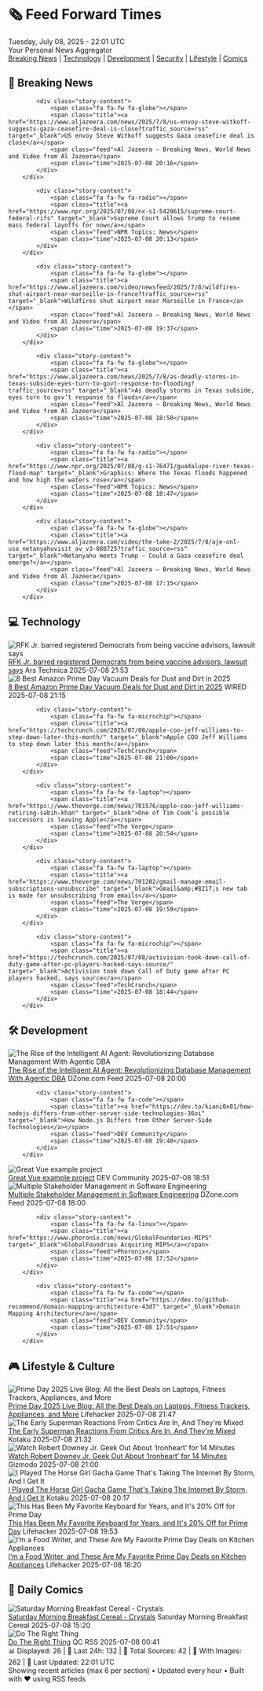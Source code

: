 <!-- Processing 54 RSS feeds at 2025-07-08 22:01:37 UTC -->
<!-- Processing: XKCD -->
<!-- Processing: Penny Arcade -->
<!-- Processing: Poorly Drawn Lines -->
<!-- Processing: Garfield -->
<!-- Processing: Questionable Content -->
<!-- Processing: Dinosaur Comics -->
<!-- Processing: CNN Top Stories -->
<!-- Processing: CNN Breaking News -->
<!-- Processing: BBC World News -->
<!-- Processing: BBC Breaking News -->
<!-- Processing: Al Jazeera Breaking News -->
<!-- Processing: NPR News -->
<!-- Processing: Guardian World News -->
<!-- Processing: Sky News World -->
<!-- Processing: Ars Technica -->
<!-- Processing: O'Reilly Radar -->
<!-- Processing: WIRED -->
<!-- Processing: Lobsters Python -->
<!-- Error processing https://lobste.rs/t/python.rss: The read operation timed out -->
<!-- Processing: Hacker News -->
<!-- Processing: StackOverflow Blog -->
<!-- Processing: It's FOSS -->
<!-- Error processing https://itsfoss.com/rss/: The read operation timed out -->
<!-- Processing: Linux.com -->
<!-- Processing: Ubuntu Blog -->
<!-- Processing: GitLab Blog -->
<!-- Processing: InfoQ -->
<!-- Processing: DZone -->
<!-- Processing: Martin Fowler -->
<!-- Processing: Coding Horror -->
<!-- Processing: Lifehacker -->
<!-- Processing: Kotaku -->
<!-- Processing: Schneier on Security -->
<!-- Generated 9 new posts out of 31 feeds processed -->
<div class="newspaper-header">
    <h1 class="newspaper-title">🗞️ Feed Forward Times</h1>
    <div class="newspaper-date">Tuesday, July 08, 2025 - 22:01 UTC</div>
    <div class="newspaper-subtitle">Your Personal News Aggregator</div>
</div>

<div class="newspaper-nav">
    <a href="#breaking">Breaking News</a> |
    <a href="#tech">Technology</a> |
    <a href="#dev">Development</a> |
    <a href="#security">Security</a> |
    <a href="#lifestyle">Lifestyle</a> |
    <a href="#webcomics">Comics</a>
</div>

<div class="news-section breaking-news" id="breaking">
<h2 class="section-header">🚨 Breaking News</h2>
<div class="stories-container">
<div class="story">
            
            <div class="story-content">
                <span class="fa fa-fw fa-globe"></span>
                <span class="title"><a href="https://www.aljazeera.com/news/2025/7/8/us-envoy-steve-witkoff-suggests-gaza-ceasefire-deal-is-close?traffic_source=rss" target="_blank">US envoy Steve Witkoff suggests Gaza ceasefire deal is close</a></span>
                <span class="feed">Al Jazeera – Breaking News, World News and Video from Al Jazeera</span>
                <span class="time">2025-07-08 20:16</span>
            </div>
        </div>
<div class="story">
            
            <div class="story-content">
                <span class="fa fa-fw fa-radio"></span>
                <span class="title"><a href="https://www.npr.org/2025/07/08/nx-s1-5429615/supreme-court-federal-rifs" target="_blank">Supreme Court allows Trump to resume mass federal layoffs for now</a></span>
                <span class="feed">NPR Topics: News</span>
                <span class="time">2025-07-08 20:13</span>
            </div>
        </div>
<div class="story">
            
            <div class="story-content">
                <span class="fa fa-fw fa-globe"></span>
                <span class="title"><a href="https://www.aljazeera.com/video/newsfeed/2025/7/8/wildfires-shut-airport-near-marseille-in-france?traffic_source=rss" target="_blank">Wildfires shut airport near Marseille in France</a></span>
                <span class="feed">Al Jazeera – Breaking News, World News and Video from Al Jazeera</span>
                <span class="time">2025-07-08 19:37</span>
            </div>
        </div>
<div class="story">
            
            <div class="story-content">
                <span class="fa fa-fw fa-globe"></span>
                <span class="title"><a href="https://www.aljazeera.com/news/2025/7/8/as-deadly-storms-in-texas-subside-eyes-turn-to-govt-response-to-flooding?traffic_source=rss" target="_blank">As deadly storms in Texas subside, eyes turn to gov’t response to floods</a></span>
                <span class="feed">Al Jazeera – Breaking News, World News and Video from Al Jazeera</span>
                <span class="time">2025-07-08 18:50</span>
            </div>
        </div>
<div class="story">
            
            <div class="story-content">
                <span class="fa fa-fw fa-radio"></span>
                <span class="title"><a href="https://www.npr.org/2025/07/08/g-s1-76471/guadalupe-river-texas-flood-map" target="_blank">Graphics: Where the Texas floods happened and how high the waters rose</a></span>
                <span class="feed">NPR Topics: News</span>
                <span class="time">2025-07-08 18:47</span>
            </div>
        </div>
<div class="story">
            
            <div class="story-content">
                <span class="fa fa-fw fa-globe"></span>
                <span class="title"><a href="https://www.aljazeera.com/video/the-take-2/2025/7/8/aje-onl-usa_netanyahuvisit_av_v3-080725?traffic_source=rss" target="_blank">Netanyahu meets Trump – Could a Gaza ceasefire deal emerge?</a></span>
                <span class="feed">Al Jazeera – Breaking News, World News and Video from Al Jazeera</span>
                <span class="time">2025-07-08 17:15</span>
            </div>
        </div>
</div>
</div>
<div class="news-section tech-news" id="tech">
<h2 class="section-header">💻 Technology</h2>
<div class="stories-container">
<div class="story">
            <img src="https://cdn.arstechnica.net/wp-content/uploads/2025/03/GettyImages-2203339270-500x500.jpg" alt="RFK Jr. barred registered Democrats from being vaccine advisors, lawsuit says" class="story-image" loading="lazy" onerror="this.style.display='none'">
            <div class="story-content">
                <span class="fa fa-fw fa-cog"></span>
                <span class="title"><a href="https://arstechnica.com/health/2025/07/rfk-jr-barred-registered-democrats-from-being-vaccine-advisors-lawsuit-says/" target="_blank">RFK Jr. barred registered Democrats from being vaccine advisors, lawsuit says</a></span>
                <span class="feed">Ars Technica</span>
                <span class="time">2025-07-08 21:53</span>
            </div>
        </div>
<div class="story">
            <img src="https://media.wired.com/photos/6865c66a3867188c8e70dc3b/master/pass/8.jpg" alt="8 Best Amazon Prime Day Vacuum Deals for Dust and Dirt in 2025" class="story-image" loading="lazy" onerror="this.style.display='none'">
            <div class="story-content">
                <span class="fa fa-fw fa-bolt"></span>
                <span class="title"><a href="https://www.wired.com/story/prime-day-vacuum-deals-july-2025/" target="_blank">8 Best Amazon Prime Day Vacuum Deals for Dust and Dirt in 2025</a></span>
                <span class="feed">WIRED</span>
                <span class="time">2025-07-08 21:15</span>
            </div>
        </div>
<div class="story">
            
            <div class="story-content">
                <span class="fa fa-fw fa-microchip"></span>
                <span class="title"><a href="https://techcrunch.com/2025/07/08/apple-coo-jeff-williams-to-step-down-later-this-month/" target="_blank">Apple COO Jeff Williams to step down later this month</a></span>
                <span class="feed">TechCrunch</span>
                <span class="time">2025-07-08 21:00</span>
            </div>
        </div>
<div class="story">
            
            <div class="story-content">
                <span class="fa fa-fw fa-laptop"></span>
                <span class="title"><a href="https://www.theverge.com/news/701576/apple-coo-jeff-williams-retiring-sabih-khan" target="_blank">One of Tim Cook’s possible successors is leaving Apple</a></span>
                <span class="feed">The Verge</span>
                <span class="time">2025-07-08 20:54</span>
            </div>
        </div>
<div class="story">
            
            <div class="story-content">
                <span class="fa fa-fw fa-laptop"></span>
                <span class="title"><a href="https://www.theverge.com/news/701282/gmail-manage-email-subscriptions-unsubscribe" target="_blank">Gmail&amp;#8217;s new tab is made for unsubscribing from emails</a></span>
                <span class="feed">The Verge</span>
                <span class="time">2025-07-08 19:59</span>
            </div>
        </div>
<div class="story">
            
            <div class="story-content">
                <span class="fa fa-fw fa-microchip"></span>
                <span class="title"><a href="https://techcrunch.com/2025/07/08/activision-took-down-call-of-duty-game-after-pc-players-hacked-says-source/" target="_blank">Activision took down Call of Duty game after PC players hacked, says source</a></span>
                <span class="feed">TechCrunch</span>
                <span class="time">2025-07-08 18:44</span>
            </div>
        </div>
</div>
</div>
<div class="news-section dev-news" id="dev">
<h2 class="section-header">🛠️ Development</h2>
<div class="stories-container">
<div class="story">
            <img src="https://dz2cdn1.dzone.com/thumbnail?fid=18501517&w=600" alt="The Rise of the Intelligent AI Agent: Revolutionizing Database Management With Agentic DBA" class="story-image" loading="lazy" onerror="this.style.display='none'">
            <div class="story-content">
                <span class="fa fa-fw fa-newspaper"></span>
                <span class="title"><a href="https://dzone.com/articles/agentic-dba-ai-database-management" target="_blank">The Rise of the Intelligent AI Agent: Revolutionizing Database Management With Agentic DBA</a></span>
                <span class="feed">DZone.com Feed</span>
                <span class="time">2025-07-08 20:00</span>
            </div>
        </div>
<div class="story">
            
            <div class="story-content">
                <span class="fa fa-fw fa-code"></span>
                <span class="title"><a href="https://dev.to/kiani0x01/how-nodejs-differs-from-other-server-side-technologies-36oi" target="_blank">How Node.js Differs from Other Server-Side Technologies</a></span>
                <span class="feed">DEV Community</span>
                <span class="time">2025-07-08 19:48</span>
            </div>
        </div>
<div class="story">
            <img src="https://media2.dev.to/dynamic/image/width=800%2Cheight=%2Cfit=scale-down%2Cgravity=auto%2Cformat=auto/https%3A%2F%2Fdev-to-uploads.s3.amazonaws.com%2Fuploads%2Fuser%2Fprofile_image%2F504563%2Fb2f3525d-aee9-43c3-bd4a-0f9d8b4ada43.png" alt="Great Vue example project" class="story-image" loading="lazy" onerror="this.style.display='none'">
            <div class="story-content">
                <span class="fa fa-fw fa-code"></span>
                <span class="title"><a href="https://dev.to/dbavedb/great-vue-example-project-51g3" target="_blank">Great Vue example project</a></span>
                <span class="feed">DEV Community</span>
                <span class="time">2025-07-08 18:51</span>
            </div>
        </div>
<div class="story">
            <img src="https://dz2cdn1.dzone.com/thumbnail?fid=18500059&w=600" alt="Multiple Stakeholder Management in Software Engineering" class="story-image" loading="lazy" onerror="this.style.display='none'">
            <div class="story-content">
                <span class="fa fa-fw fa-newspaper"></span>
                <span class="title"><a href="https://dzone.com/articles/multiple-stakeholder-management-software-engineering-tips" target="_blank">Multiple Stakeholder Management in Software Engineering</a></span>
                <span class="feed">DZone.com Feed</span>
                <span class="time">2025-07-08 18:00</span>
            </div>
        </div>
<div class="story">
            
            <div class="story-content">
                <span class="fa fa-fw fa-linux"></span>
                <span class="title"><a href="https://www.phoronix.com/news/GlobalFoundaries-MIPS" target="_blank">GlobalFoundries Acquiring MIPS</a></span>
                <span class="feed">Phoronix</span>
                <span class="time">2025-07-08 17:52</span>
            </div>
        </div>
<div class="story">
            
            <div class="story-content">
                <span class="fa fa-fw fa-code"></span>
                <span class="title"><a href="https://dev.to/github-recommend/domain-mapping-architecture-43d7" target="_blank">Domain Mapping Architecture</a></span>
                <span class="feed">DEV Community</span>
                <span class="time">2025-07-08 17:51</span>
            </div>
        </div>
</div>
</div>
<div class="news-section lifestyle-news" id="lifestyle">
<h2 class="section-header">🎮 Lifestyle & Culture</h2>
<div class="stories-container">
<div class="story">
            <img src="https://lifehacker.com/imagery/articles/01JZ65F66VZVV1RGZRGVPCWJS9/hero-image.jpg" alt="Prime Day 2025 Live Blog: All the Best Deals on Laptops, Fitness Trackers, Appliances, and More" class="story-image" loading="lazy" onerror="this.style.display='none'">
            <div class="story-content">
                <span class="fa fa-fw fa-life-ring"></span>
                <span class="title"><a href="https://lifehacker.com/money/amazon-prime-day-07-08-2025-live-blog?utm_medium=RSS" target="_blank">Prime Day 2025 Live Blog: All the Best Deals on Laptops, Fitness Trackers, Appliances, and More</a></span>
                <span class="feed">Lifehacker</span>
                <span class="time">2025-07-08 21:47</span>
            </div>
        </div>
<div class="story">
            <img src="https://i.kinja-img.com/image/upload/c_fit,q_80,w_636/1659978099aa8f793aad74e005933f26.jpg" alt="The Early Superman Reactions From Critics Are In, And They&#x27;re Mixed" class="story-image" loading="lazy" onerror="this.style.display='none'">
            <div class="story-content">
                <span class="fa fa-fw fa-gamepad"></span>
                <span class="title"><a href="https://kotaku.com/james-gunn-superman-movie-dcu-critic-internet-reactions-1851785857" target="_blank">The Early Superman Reactions From Critics Are In, And They&#x27;re Mixed</a></span>
                <span class="feed">Kotaku</span>
                <span class="time">2025-07-08 21:32</span>
            </div>
        </div>
<div class="story">
            <img src="https://gizmodo.com/app/uploads/2025/07/Robert-Downey-Jr-Laptop.jpg" alt="Watch Robert Downey Jr. Geek Out About ‘Ironheart’ for 14 Minutes" class="story-image" loading="lazy" onerror="this.style.display='none'">
            <div class="story-content">
                <span class="fa fa-fw fa-computer"></span>
                <span class="title"><a href="https://gizmodo.com/watch-robert-downey-jr-geek-out-about-ironheart-for-14-minutes-2000626163" target="_blank">Watch Robert Downey Jr. Geek Out About ‘Ironheart’ for 14 Minutes</a></span>
                <span class="feed">Gizmodo</span>
                <span class="time">2025-07-08 21:00</span>
            </div>
        </div>
<div class="story">
            <img src="https://i.kinja-img.com/image/upload/c_fit,q_80,w_636/77adf61116fa965231d3cc60c4ec8140.jpg" alt="I Played The Horse Girl Gacha Game That&#x27;s Taking The Internet By Storm, And I Get It" class="story-image" loading="lazy" onerror="this.style.display='none'">
            <div class="story-content">
                <span class="fa fa-fw fa-gamepad"></span>
                <span class="title"><a href="https://kotaku.com/umamusume-pretty-derby-horse-girl-gacha-game-ludwig-1851785849" target="_blank">I Played The Horse Girl Gacha Game That&#x27;s Taking The Internet By Storm, And I Get It</a></span>
                <span class="feed">Kotaku</span>
                <span class="time">2025-07-08 20:17</span>
            </div>
        </div>
<div class="story">
            <img src="https://lifehacker.com/imagery/articles/01JZNR4N46Y0518Z8B9P013KF0/hero-image.png" alt="This Has Been My Favorite Keyboard for Years, and It&#x27;s 20% Off for Prime Day" class="story-image" loading="lazy" onerror="this.style.display='none'">
            <div class="story-content">
                <span class="fa fa-fw fa-life-ring"></span>
                <span class="title"><a href="https://lifehacker.com/tech/favorite-logitech-keyboard-20-percent-off-sale-prime-day-2025?utm_medium=RSS" target="_blank">This Has Been My Favorite Keyboard for Years, and It&#x27;s 20% Off for Prime Day</a></span>
                <span class="feed">Lifehacker</span>
                <span class="time">2025-07-08 19:53</span>
            </div>
        </div>
<div class="story">
            <img src="https://lifehacker.com/imagery/articles/01JZ61FZ6M5NS1J3JPEVZYRRJ6/hero-image.png" alt="I’m a Food Writer, and These Are My Favorite Prime Day Deals on Kitchen Appliances" class="story-image" loading="lazy" onerror="this.style.display='none'">
            <div class="story-content">
                <span class="fa fa-fw fa-life-ring"></span>
                <span class="title"><a href="https://lifehacker.com/food-drink/best-kitchen-appliance-deals-prime-day-2025?utm_medium=RSS" target="_blank">I’m a Food Writer, and These Are My Favorite Prime Day Deals on Kitchen Appliances</a></span>
                <span class="feed">Lifehacker</span>
                <span class="time">2025-07-08 18:20</span>
            </div>
        </div>
</div>
</div>
<div class="news-section webcomics-section" id="webcomics">
<h2 class="section-header">🎨 Daily Comics</h2>
<div class="stories-container">
<div class="story">
            <img src="https://www.smbc-comics.com/comics/1751598495-20250708.png" alt="Saturday Morning Breakfast Cereal - Crystals" class="story-image" loading="lazy" onerror="this.style.display='none'">
            <div class="story-content">
                <span class="fa fa-fw fa-smile"></span>
                <span class="title"><a href="https://www.smbc-comics.com/comic/crystals" target="_blank">Saturday Morning Breakfast Cereal - Crystals</a></span>
                <span class="feed">Saturday Morning Breakfast Cereal</span>
                <span class="time">2025-07-08 15:20</span>
            </div>
        </div>
<div class="story">
            <img src="http://www.questionablecontent.net/comics/5608.png" alt="Do The Right Thing" class="story-image" loading="lazy" onerror="this.style.display='none'">
            <div class="story-content">
                <span class="fa fa-fw fa-music"></span>
                <span class="title"><a href="http://questionablecontent.net/view.php?comic=5608" target="_blank">Do The Right Thing</a></span>
                <span class="feed">QC RSS</span>
                <span class="time">2025-07-08 00:41</span>
            </div>
        </div>
</div>
</div>

<div class="newspaper-footer">
    <div class="stats">
        📊 Displayed: 26 | 📅 Last 24h: 132 | 📡 Total Sources: 42 | 📸 With Images: 262 |
        🔄 Last Updated: 22:01 UTC
    </div>
    <div class="footer-note">
        Showing recent articles (max 6 per section) • Updated every hour • Built with ❤️ using RSS feeds
    </div>
</div>
